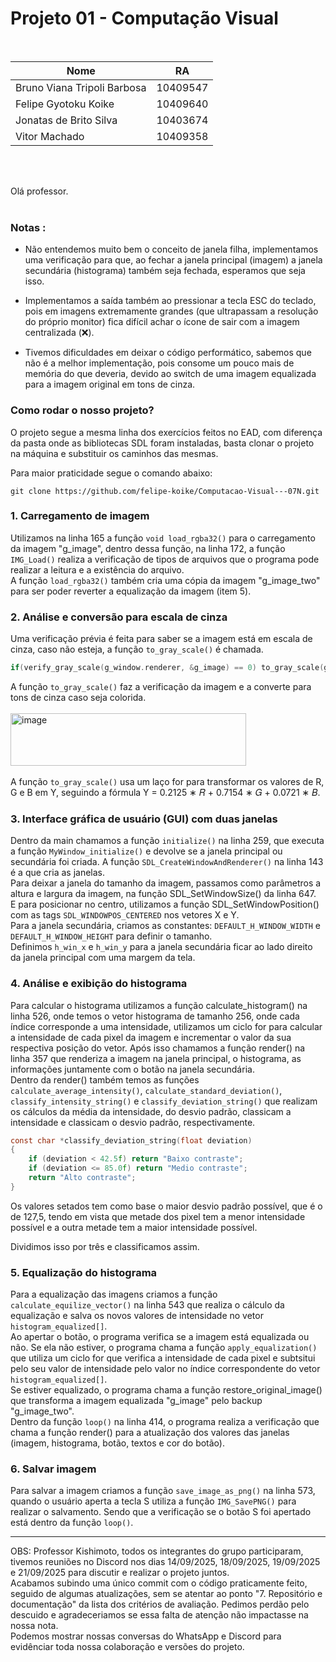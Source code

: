 # Projeto 01 - Computação Visual

<br>

| Nome      | RA |
| ----------- | ----------- |
| Bruno Viana Tripoli Barbosa      | 10409547       |
| Felipe Gyotoku Koike   | 10409640        |
| Jonatas de Brito Silva   | 10403674        |
| Vitor Machado   | 10409358        |


<br>
<br>

Olá professor.
<br>
<br>



### Notas : 
-   Não entendemos muito bem o conceito de janela filha, implementamos uma verificação para que, ao fechar a janela principal (imagem) a janela secundária (histograma) também seja fechada, esperamos que seja isso.

-   Implementamos a saída também ao pressionar a tecla ESC do teclado, pois em imagens extremamente grandes (que ultrapassam a resolução do próprio monitor) fica difícil achar o ícone de sair com a imagem centralizada (❌).

-   Tivemos dificuldades em deixar o código performático, sabemos que não é a melhor implementação, pois consome um pouco mais de memória do que deveria, devido ao switch de uma imagem equalizada para a imagem original em tons de cinza.





### Como rodar o nosso projeto?

  O projeto segue a mesma linha dos exercícios feitos no EAD, com diferença da pasta onde as bibliotecas SDL foram instaladas, basta clonar o projeto na máquina e substituir os caminhos das mesmas.

  Para maior praticidade segue o comando abaixo:

  ```git
  git clone https://github.com/felipe-koike/Computacao-Visual---07N.git
  ```





###  1. Carregamento de imagem
  Utilizamos na linha 165 a função ```void load_rgba32()``` para o carregamento da imagem "g_image", dentro dessa função, na linha 172, a função ```IMG_Load()``` realiza a verificação de tipos de arquivos que o programa pode realizar a leitura e a existência do arquivo.<br>
  A função ```load_rgba32()``` também cria uma cópia da imagem "g_image_two" para ser poder reverter a equalização da imagem (item 5).

###  2. Análise e conversão para escala de cinza

  Uma verificação prévia é feita para saber se a imagem está em escala de cinza, caso não esteja, a função ```to_gray_scale()``` é chamada.

  ```c
  if(verify_gray_scale(g_window.renderer, &g_image) == 0) to_gray_scale(g_window.renderer, &g_image);
  ```
    
  A função ```to_gray_scale()``` faz a verificação da imagem e a converte para tons de cinza caso seja colorida.<br>
  <br><img width="377" height="84" alt="image" src="https://github.com/user-attachments/assets/a2217f71-e7b1-4db5-9dce-5ac42dd3bba7" /><br><br>
  A função ```to_gray_scale()``` usa um laço for para transformar os valores de R, G e B em Y, seguindo a fórmula Y = 0.2125 ∗ 𝑅 + 0.7154 ∗ 𝐺 + 0.0721 ∗ 𝐵.<br>

###  3. Interface gráfica de usuário (GUI) com duas janelas
  Dentro da main chamamos a função ```initialize()``` na linha 259, que executa a função ```MyWindow_initialize()``` e devolve se a janela principal ou secundária foi criada. A função ```SDL_CreateWindowAndRenderer()``` na linha 143 é a que cria as janelas.<br>
  Para deixar a janela do tamanho da imagem, passamos como parâmetros a altura e largura da imagem, na função SDL_SetWindowSize() da linha 647.<br>
  E para posicionar no centro, utilizamos a função SDL_SetWindowPosition() com as tags ```SDL_WINDOWPOS_CENTERED``` nos vetores X e Y.<br>
  Para a janela secundária, criamos as constantes: ```DEFAULT_H_WINDOW_WIDTH``` e ```DEFAULT_H_WINDOW_HEIGHT``` para definir o tamanho.<br>
  Definimos ```h_win_x``` e ```h_win_y``` para a janela secundária ficar ao lado direito da janela principal com uma margem da tela.

###  4. Análise e exibição do histograma
  Para calcular o histograma utilizamos a função calculate_histogram() na linha 526, onde temos o vetor histograma de tamanho 256, onde cada índice corresponde a uma intensidade, utilizamos um ciclo for para calcular a intensidade de cada
  pixel da imagem e incrementar o valor da sua respectiva posição do vetor. Após isso chamamos a função render() na linha 357 que renderiza a imagem na janela principal, o histograma, as informações juntamente com o botão na janela secundária.<br>
  Dentro da render() também temos as funções ```calculate_average_intensity()```, ```calculate_standard_deviation()```, ```classify_intensity_string()``` e ```classify_deviation_string()``` que realizam os cálculos da média da intensidade, do desvio padrão,
  classicam a intensidade e classicam o desvio padrão, respectivamente.

```c
const char *classify_deviation_string(float deviation)
{
    if (deviation < 42.5f) return "Baixo contraste";
    if (deviation <= 85.0f) return "Medio contraste";
    return "Alto contraste";
}
```

Os valores setados tem como base o maior desvio padrão possível, que é o de 127,5, tendo em vista que metade dos pixel tem a menor intensidade possível e a outra metade tem a maior intensidade possível.

Dividimos isso por três e classificamos assim.



###  5. Equalização do histograma
  Para a equalização das imagens criamos a função ```calculate_equilize_vector()``` na linha 543 que realiza o cálculo da equalização e salva os novos valores de intensidade no vetor ```histogram_equalized[]```.<br>
  Ao apertar o botão, o programa verifica se a imagem está equalizada ou não. Se ela não estiver, o programa chama a função ```apply_equalization()``` que utiliza um ciclo for que verifica a intensidade
  de cada pixel e subtsitui pelo seu valor de intensidade pelo valor no índice correspondente do vetor ```histogram_equalized[]```.<br>
  Se estiver equalizado, o programa chama a função restore_original_image() que transforma a imagem equalizada "g_image" pelo backup "g_image_two".<br>
  Dentro da função ```loop()``` na linha 414, o programa realiza a verificação que chama a função render() para a atualização dos valores das janelas (imagem, histograma, botão, textos e cor do botão).

###  6. Salvar imagem
  Para salvar a imagem criamos a função ```save_image_as_png()``` na linha 573, quando o usuário aperta a tecla S utiliza a função ```IMG_SavePNG()``` para realizar o salvamento. Sendo que a verificação se o botão S foi apertado está dentro da função ```loop()```.<br>


-------------------------------------------------------------
OBS: Professor Kishimoto, todos os integrantes do grupo participaram, tivemos reuniões no Discord nos dias 14/09/2025, 18/09/2025, 19/09/2025 e 21/09/2025 para discutir e realizar o projeto juntos.<br>
Acabamos subindo uma único commit com o código praticamente feito, seguido de algumas atualizações, sem se atentar ao ponto "7. Repositório e documentação" da lista dos critérios de avaliação. Pedimos perdão pelo descuido e agradeceriamos se essa falta de atenção não impactasse na nossa nota.<br> 
Podemos mostrar nossas conversas do WhatsApp e Discord para evidênciar toda nossa colaboração e versões do projeto.
